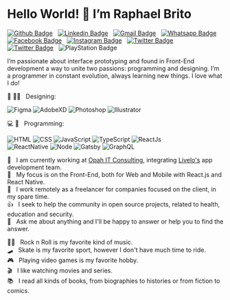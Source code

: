 # Hello World! 👋 I’m Raphael Brito

[![Github Badge](https://img.shields.io/badge/-Github-000?style=flat&logo=Github&logoColor=white&link=https://github.com/RBritoX)](https://github.com/RBritoX) &nbsp; 
[![Linkedin Badge](https://img.shields.io/badge/-LinkedIn-0077B5?style=flat&logo=Linkedin&logoColor=white&link=https://www.linkedin.com/in/nykollemalone)](https://www.linkedin.com/in/raphaellbrito/) &nbsp; 
[![Gmail Badge](https://img.shields.io/badge/-Gmail-c5392a?style=flat&logo=Gmail&logoColor=white&link=mailto:rbritox.js@gmail.com)](mailto:rbritox.js@gmail.com) &nbsp; 
[![Whatsapp Badge](https://img.shields.io/badge/-Whatsapp-1F9B12?style=flat&labelColor=1F9B12&logo=whatsapp&logoColor=white&link=https://api.whatsapp.com/send?phone=5511994661413&text=Olá%20Raphael!%20Vi%20seu%20perfil%20no%20Github%20e%20gostaria%20de%20entrar%20em%20contato%20com%20você)](https://api.whatsapp.com/send?phone=5511994661413&text=Olá%20Raphael!%20Vi%20seu%20perfil%20no%20Github%20e%20gostaria%20de%20entrar%20em%20contato%20com%20você) &nbsp; 
[![Facebook Badge](https://img.shields.io/badge/-Facebook-1778F2?style=flat&logo=Facebook&logoColor=white&link=https://www.facebook.com/RaphaBrito)](https://www.facebook.com/RaphaBrito) &nbsp; 
[![Instagram Badge](https://img.shields.io/badge/-Instagram-BF008C?style=flat&logo=Instagram&logoColor=white&link=https://www.instagram.com/raphaellbrito)](https://www.instagram.com/raphaellbrito) &nbsp; 
[![Twitter Badge](https://img.shields.io/badge/-Twitter-00acee?style=flat&logo=Twitter&logoColor=white&link=https://twitter.com/RaphaelBritoX)](https://twitter.com/RaphaelBritoX) &nbsp; 
[![Twitter Badge](https://img.shields.io/badge/-Spotify-1ED561?style=flat&logo=Spotify&logoColor=white&link=https://open.spotify.com/user/raphaellbrito?si=_qP5ahrUS0aMlgefqAKJAg)](https://open.spotify.com/user/raphaellbrito?si=_qP5ahrUS0aMlgefqAKJAg) &nbsp; 
![PlayStation Badge](https://img.shields.io/badge/-PSN:_RBritoX-1057A1?style=flat&logo=PlayStation&logoColor=white)

I’m passionate about interface prototyping and found in Front-End development a way to unite two passions: programming and designing.
I’m a programmer in constant evolution, always learning new things. I love what I do!

🎨 ✍🏼 &nbsp; Designing: <br/>

![Figma](https://img.shields.io/badge/-Figma-000?style=flat&logoColor=figma&logo=figma)
![AdobeXD](https://img.shields.io/badge/-Adobe_XD-000?style=flat&logoColor=adobe-xd&logo=adobe-xd)
![Photoshop](https://img.shields.io/badge/-Photoshop-000?style=flat&logoColor=photoshop&logo=adobe-photoshop)
![Illustrator](https://img.shields.io/badge/-Illustrator-000?style=flat&logoColor=illustrator&logo=adobe-illustrator)<br/>

💻 📱 &nbsp; Programming: <br/>

![HTML](https://img.shields.io/badge/-HTML-000?style=flat&logoColor=html5&logo=html5)
![CSS](https://img.shields.io/badge/-CSS-000?style=flat&logoColor=2763EC&logo=css3)
![JavaScript](https://img.shields.io/badge/-JavaScript-000?style=flat&logoColor=javascript&logo=javascript)
![TypeScript](https://img.shields.io/badge/-TypeScript-000?style=flat&logoColor=0077C7&logo=typescript)
![ReactJs](https://img.shields.io/badge/-React.js-000?style=flat&logoColor=react&logo=react)<br/>
![ReactNative](https://img.shields.io/badge/-React_Native-000?style=flat&logoColor=react&logo=react)
![Node](https://img.shields.io/badge/-Node.js-000?style=flat&logoColor=node.js&logo=node.js)
![Gatsby](https://img.shields.io/badge/-Gatsby-000?style=flat&logoColor=643195&logo=gatsby)
![GraphQL](https://img.shields.io/badge/-GraphQL-000?style=flat&logoColor=E034A7&logo=graphql)

💼 &nbsp; I am currently working at [Opah IT Consulting](https://www.opah.com.br/), integrating [Livelo's](https://www.livelo.com.br/) app development team.<br/>
🚀 &nbsp; My focus is on the Front-End, both for Web and Mobile with React.js and React Native.<br/>
🤝 &nbsp; I work remotely as a freelancer for companies focused on the client, in my spare time.<br/>
👍 &nbsp; I seek to help the community in open source projects, related to health, education and security.<br/>
💬 &nbsp; Ask me about anything and I'll be happy to answer or help you to find the answer.<br/>

🤘🏻 &nbsp; Rock n Roll is my favorite kind of music.<br/>
🛹 &nbsp; Skate is my favorite sport, however I don't have much time to ride.<br/>
🎮 &nbsp; Playing video games is my favorite hobby.<br/>
🎬 &nbsp; I like watching movies and series.<br/>
📚 &nbsp; I read all kinds of books, from biographies to histories or from fiction to comics.<br/>
